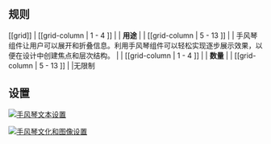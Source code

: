 ﻿## 规则

[[grid]]
| [[grid-column | 1 - 4 ]]
| | **用途**
|
| [[grid-column | 5 - 13 ]]
| |  手风琴组件让用户可以展开和折叠信息。利用手风琴组件可以轻松实现逐步展示效果，以便在设计中创建焦点和层次结构。
|
| [[grid-column | 1 - 4 ]]
| | **数量**
|
| [[grid-column | 5 - 13 ]]
| |无限制

## 设置

[![手风琴文本设置](/api/static/documentation/components/accordion/accordion_text_setup.png)](/api/static/documentation/components/accordion/accordion_text_setup.png)

[![手风琴文化和图像设置](/api/static/documentation/components/accordion/accordion_text-and-image_setup.png)](/api/static/documentation/components/accordion/accordion_text-and-image_setup.png)
